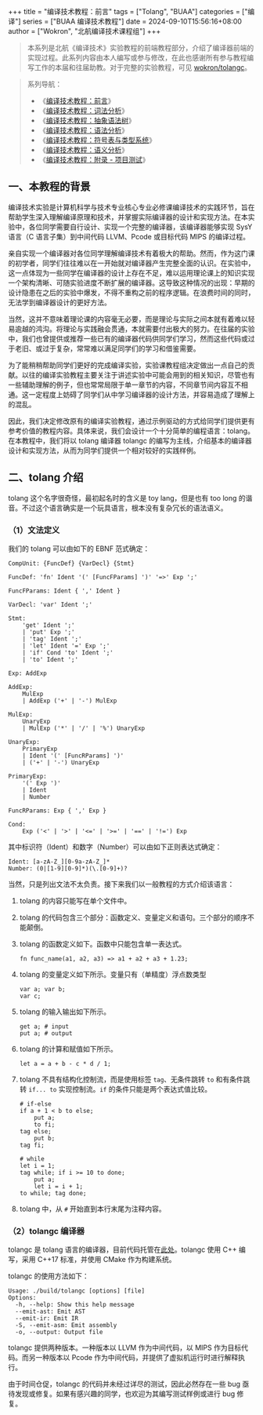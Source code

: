 +++
title = "编译技术教程：前言"
tags = ["Tolang", "BUAA"]
categories = ["编译"]
series = ["BUAA 编译技术教程"]
date = 2024-09-10T15:56:16+08:00
author = ["Wokron", "北航编译技术课程组"]
+++

> 本系列是北航《编译技术》实验教程的前端教程部分，介绍了编译器前端的实现过程。此系列内容由本人编写或参与修改，在此也感谢所有参与教程编写工作的本届和往届助教。对于完整的实验教程，可见 [wokron/tolangc](https://github.com/wokron/tolangc)。


> 系列导航：
> - 《[编译技术教程：前言](../buaa-compiler-tutorial-00)》
> - 《[编译技术教程：词法分析](../buaa-compiler-tutorial-01)》
> - 《[编译技术教程：抽象语法树](../buaa-compiler-tutorial-02)》
> - 《[编译技术教程：语法分析](../buaa-compiler-tutorial-03)》
> - 《[编译技术教程：符号表与类型系统](../buaa-compiler-tutorial-04)》
> - 《[编译技术教程：语义分析](../buaa-compiler-tutorial-05)》
> - 《[编译技术教程：附录 - 项目测试](../buaa-compiler-tutorial-06)》

## 一、本教程的背景

编译技术实验是计算机科学与技术专业核心专业必修课编译技术的实践环节，旨在帮助学生深入理解编译原理和技术，并掌握实际编译器的设计和实现方法。在本实验中，各位同学需要自行设计、实现一个完整的编译器，该编译器能够实现 SysY 语言（C 语言子集）到中间代码 LLVM、Pcode 或目标代码 MIPS 的编译过程。

亲自实现一个编译器对各位同学理解编译技术有着极大的帮助。然而，作为这门课的初学者，同学们往往难以在一开始就对编译器产生完整全面的认识。在实验中，这一点体现为一些同学在编译器的设计上存在不足，难以运用理论课上的知识实现一个架构清晰、可随实验进度不断扩展的编译器。这导致这种情况的出现：早期的设计隐患在之后的实验中爆发，不得不重构之前的程序逻辑。在浪费时间的同时，无法学到编译器设计的更好方法。

当然，这并不意味着理论课的内容毫无必要，而是理论与实际之间本就有着难以轻易逾越的鸿沟。将理论与实践融会贯通，本就需要付出极大的努力。在往届的实验中，我们也曾提供或推荐一些已有的编译器代码供同学们学习，然而这些代码或过于老旧、或过于复杂，常常难以满足同学们的学习和借鉴需要。

为了能稍稍帮助同学们更好的完成编译实验，实验课教程组决定做出一点自己的贡献。以往的编译实验教程主要关注于讲述实验中可能会用到的相关知识，尽管也有一些辅助理解的例子，但也常常局限于单一章节的内容，不同章节间内容互不相通。这一定程度上妨碍了同学们从中学习编译器的设计方法，并容易造成了理解上的混乱。

因此，我们决定修改原有的编译实验教程，通过示例驱动的方式给同学们提供更有参考价值的教程内容。具体来说，我们会设计一个十分简单的编程语言：tolang。在本教程中，我们将以 tolang 编译器 tolangc 的编写为主线，介绍基本的编译器设计和实现方法，从而为同学们提供一个相对较好的实践样例。

## 二、tolang 介绍

tolang 这个名字很奇怪，最初起名时的含义是 toy lang，但是也有 too long 的谐音。不过这个语言确实是一个玩具语言，根本没有复杂冗长的语法语义。

### （1）文法定义

我们的 tolang 可以由如下的 EBNF 范式确定：

```text
CompUnit: {FuncDef} {VarDecl} {Stmt}

FuncDef: 'fn' Ident '(' [FuncFParams] ')' '=>' Exp ';'

FuncFParams: Ident { ',' Ident }

VarDecl: 'var' Ident ';'

Stmt:
    'get' Ident ';'
    | 'put' Exp ';'
    | 'tag' Ident ';'
    | 'let' Ident '=' Exp ';'
    | 'if' Cond 'to' Ident ';'
    | 'to' Ident ';'

Exp: AddExp

AddExp:
    MulExp
    | AddExp ('+' | '-') MulExp

MulExp:
    UnaryExp
    | MulExp ('*' | '/' | '%') UnaryExp

UnaryExp:
    PrimaryExp
    | Ident '(' [FuncRParams] ')'
    | ('+' | '-') UnaryExp

PrimaryExp:
    '(' Exp ')'
    | Ident
    | Number

FuncRParams: Exp { ',' Exp }

Cond:
    Exp ('<' | '>' | '<=' | '>=' | '==' | '!=') Exp
```

其中标识符（Ident）和数字（Number）可以由如下正则表达式确定：

```text
Ident: [a-zA-Z_][0-9a-zA-Z_]*
Number: (0|[1-9][0-9]*)(\.[0-9]+)?
```

当然，只是列出文法不太负责。接下来我们以一般教程的方式介绍该语言：

1. tolang 的内容只能写在单个文件中。

2. tolang 的代码包含三个部分：函数定义、变量定义和语句。三个部分的顺序不能颠倒。

3. tolang 的函数定义如下。函数中只能包含单一表达式。
    ```text
    fn func_name(a1, a2, a3) => a1 + a2 + a3 + 1.23;
    ```

4. tolang 的变量定义如下所示。变量只有（单精度）浮点数类型
    ```text
    var a; var b;
    var c;
    ```

5. tolang 的输入输出如下所示。
    ```text
    get a; # input
    put a; # output
    ```

6. tolang 的计算和赋值如下所示。
    ```text
    let a = a + b - c * d / 1;
    ```

7. tolang 不具有结构化控制流，而是使用标签 `tag`、无条件跳转 `to` 和有条件跳转 `if... to` 实现控制流。`if` 的条件只能是两个表达式值比较。
    ```text
    # if-else
    if a + 1 < b to else;
        put a;
        to fi;
    tag else;
        put b;
    tag fi;

    # while
    let i = 1;
    tag while; if i >= 10 to done;
        put a;
        let i = i + 1;
    to while; tag done;
    ```

8. tolang 中，从 `#` 开始直到本行末尾为注释内容。

### （2）tolangc 编译器

tolangc 是 tolang 语言的编译器，目前代码托管在[此处](https://github.com/wokron/tolangc)。tolangc 使用 C++ 编写，采用 C++17 标准，并使用 CMake 作为构建系统。

tolangc 的使用方法如下：

```text
Usage: ./build/tolangc [options] [file]
Options:
  -h, --help: Show this help message
  --emit-ast: Emit AST
  --emit-ir: Emit IR
  -S, --emit-asm: Emit assembly
  -o, --output: Output file
```

tolangc 提供两种版本。一种版本以 LLVM 作为中间代码，以 MIPS 作为目标代码。而另一种版本以 Pcode 作为中间代码，并提供了虚拟机运行时进行解释执行。

由于时间仓促，tolangc 的代码并未经过详尽的测试，因此必然存在一些 bug 亟待发现或修复。如果有感兴趣的同学，也欢迎为其编写测试样例或进行 bug 修复。
